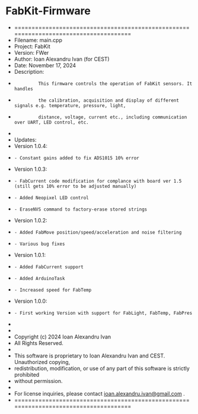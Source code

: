 # FabKit-Firmware
* =====================================================================================
* Filename:    main.cpp
* Project:     FabKit
* Version:     FWer
* Author:      Ioan Alexandru Ivan (for CEST)
* Date:        November 17, 2024
* Description:
*              This firmware controls the operation of FabKit sensors. It handles
*              the calibration, acquisition and display of different signals e.g. temperature, pressure, light,
*              distance, voltage, current etc., including communication over UART, LED control, etc.
*
* Updates:
*   Version 1.0.4:
*     - Constant gains added to fix ADS1015 10% error
*   Version 1.0.3:
*     - FabCurrent code modification for complance with board ver 1.5 (still gets 10% error to be adjusted manually)
*     - Added Neopixel LED control
*     - EraseNVS command to factory-erase stored strings
*   Version 1.0.2:
*     - Added FabMove position/speed/acceleration and noise filtering
*     - Various bug fixes
*   Version 1.0.1:
*     - Added FabCurrent support
*     - Added ArduinoTask
*     - Increased speed for FabTemp
*   Version 1.0.0:
*     - First working Version with support for FabLight, FabTemp, FabPres
*
*
* Copyright (c) 2024 Ioan Alexandru Ivan
* All Rights Reserved.
*
* This software is proprietary to Ioan Alexandru Ivan and CEST. Unauthorized copying,
* redistribution, modification, or use of any part of this software is strictly prohibited
* without permission.
*
* For license inquiries, please contact  ioan.alexandru.ivan@gmail.com .
* =====================================================================================